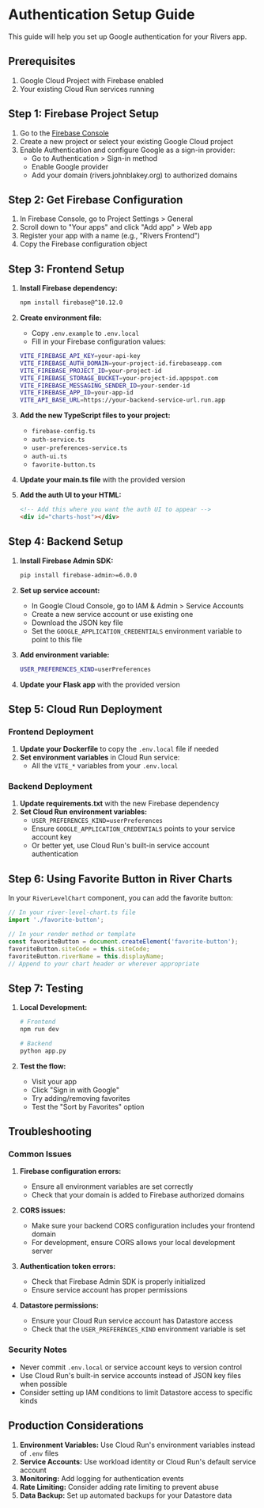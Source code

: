 # Authentication Setup Guide

This guide will help you set up Google authentication for your Rivers app.

## Prerequisites

1. Google Cloud Project with Firebase enabled
2. Your existing Cloud Run services running

## Step 1: Firebase Project Setup

1. Go to the [Firebase Console](https://console.firebase.google.com/)
2. Create a new project or select your existing Google Cloud project
3. Enable Authentication and configure Google as a sign-in provider:
   - Go to Authentication > Sign-in method
   - Enable Google provider
   - Add your domain (rivers.johnblakey.org) to authorized domains

## Step 2: Get Firebase Configuration

1. In Firebase Console, go to Project Settings > General
2. Scroll down to "Your apps" and click "Add app" > Web app
3. Register your app with a name (e.g., "Rivers Frontend")
4. Copy the Firebase configuration object

## Step 3: Frontend Setup

1. **Install Firebase dependency:**
   ```bash
   npm install firebase@^10.12.0
   ```

2. **Create environment file:**
   - Copy `.env.example` to `.env.local`
   - Fill in your Firebase configuration values:
   ```bash
   VITE_FIREBASE_API_KEY=your-api-key
   VITE_FIREBASE_AUTH_DOMAIN=your-project-id.firebaseapp.com
   VITE_FIREBASE_PROJECT_ID=your-project-id
   VITE_FIREBASE_STORAGE_BUCKET=your-project-id.appspot.com
   VITE_FIREBASE_MESSAGING_SENDER_ID=your-sender-id
   VITE_FIREBASE_APP_ID=your-app-id
   VITE_API_BASE_URL=https://your-backend-service-url.run.app
   ```

3. **Add the new TypeScript files to your project:**
   - `firebase-config.ts`
   - `auth-service.ts`
   - `user-preferences-service.ts`
   - `auth-ui.ts`
   - `favorite-button.ts`

4. **Update your main.ts file** with the provided version

5. **Add the auth UI to your HTML:**
   ```html
   <!-- Add this where you want the auth UI to appear -->
   <div id="charts-host"></div>
   ```

## Step 4: Backend Setup

1. **Install Firebase Admin SDK:**
   ```bash
   pip install firebase-admin>=6.0.0
   ```

2. **Set up service account:**
   - In Google Cloud Console, go to IAM & Admin > Service Accounts
   - Create a new service account or use existing one
   - Download the JSON key file
   - Set the `GOOGLE_APPLICATION_CREDENTIALS` environment variable to point to this file

3. **Add environment variable:**
   ```bash
   USER_PREFERENCES_KIND=userPreferences
   ```

4. **Update your Flask app** with the provided version

## Step 5: Cloud Run Deployment

### Frontend Deployment
1. **Update your Dockerfile** to copy the `.env.local` file if needed
2. **Set environment variables** in Cloud Run service:
   - All the `VITE_*` variables from your `.env.local`

### Backend Deployment
1. **Update requirements.txt** with the new Firebase dependency
2. **Set Cloud Run environment variables:**
   - `USER_PREFERENCES_KIND=userPreferences`
   - Ensure `GOOGLE_APPLICATION_CREDENTIALS` points to your service account key
   - Or better yet, use Cloud Run's built-in service account authentication

## Step 6: Using Favorite Button in River Charts

In your `RiverLevelChart` component, you can add the favorite button:

```typescript
// In your river-level-chart.ts file
import './favorite-button';

// In your render method or template
const favoriteButton = document.createElement('favorite-button');
favoriteButton.siteCode = this.siteCode;
favoriteButton.riverName = this.displayName;
// Append to your chart header or wherever appropriate
```

## Step 7: Testing

1. **Local Development:**
   ```bash
   # Frontend
   npm run dev

   # Backend
   python app.py
   ```

2. **Test the flow:**
   - Visit your app
   - Click "Sign in with Google"
   - Try adding/removing favorites
   - Test the "Sort by Favorites" option

## Troubleshooting

### Common Issues

1. **Firebase configuration errors:**
   - Ensure all environment variables are set correctly
   - Check that your domain is added to Firebase authorized domains

2. **CORS issues:**
   - Make sure your backend CORS configuration includes your frontend domain
   - For development, ensure CORS allows your local development server

3. **Authentication token errors:**
   - Check that Firebase Admin SDK is properly initialized
   - Ensure service account has proper permissions

4. **Datastore permissions:**
   - Ensure your Cloud Run service account has Datastore access
   - Check that the `USER_PREFERENCES_KIND` environment variable is set

### Security Notes

- Never commit `.env.local` or service account keys to version control
- Use Cloud Run's built-in service accounts instead of JSON key files when possible
- Consider setting up IAM conditions to limit Datastore access to specific kinds

## Production Considerations

1. **Environment Variables:** Use Cloud Run's environment variables instead of `.env` files
2. **Service Accounts:** Use workload identity or Cloud Run's default service account
3. **Monitoring:** Add logging for authentication events
4. **Rate Limiting:** Consider adding rate limiting to prevent abuse
5. **Data Backup:** Set up automated backups for your Datastore data
